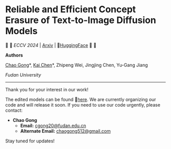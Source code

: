 # Reliable and Efficient Concept Erasure of Text-to-Image Diffusion Models

:star2: :star2: _ECCV 2024_ | [Arxiv](https://arxiv.org/abs/2407.12383) | :hugs:[HuggingFace](https://huggingface.co/ChaoGong/RECE) :star2: :star2:

**Authors**

[Chao Gong](https://scholar.google.com/citations?user=XYjTyOgAAAAJ&hl=zh-CN)\*, [Kai Chen](https://github.com/kay-ck)\*, Zhipeng Wei, Jingjing Chen, Yu-Gang Jiang

_Fudan University_

---

Thank you for your interest in our work!

The edited models can be found :hugs:[here](https://huggingface.co/ChaoGong/RECE). We are currently organizing our code and will release it soon. If you need to use our code urgently, please contact:

- **Chao Gong**
  - **Email:** [cgong20@fudan.edu.cn](mailto:cgong20@fudan.edu.cn)
  - **Alternate Email:** [chaogong512@gmail.com](mailto:chaogong512@gmail.com)

Stay tuned for updates!

